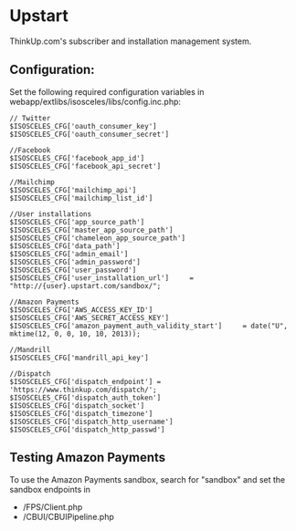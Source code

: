 Upstart
=======

ThinkUp.com's subscriber and installation management system.

Configuration:
--------------
Set the following required configuration variables in webapp/extlibs/isosceles/libs/config.inc.php:

```
// Twitter
$ISOSCELES_CFG['oauth_consumer_key']
$ISOSCELES_CFG['oauth_consumer_secret']

//Facebook
$ISOSCELES_CFG['facebook_app_id']
$ISOSCELES_CFG['facebook_api_secret']

//Mailchimp
$ISOSCELES_CFG['mailchimp_api']
$ISOSCELES_CFG['mailchimp_list_id']

//User installations
$ISOSCELES_CFG['app_source_path']
$ISOSCELES_CFG['master_app_source_path']
$ISOSCELES_CFG['chameleon_app_source_path']
$ISOSCELES_CFG['data_path']
$ISOSCELES_CFG['admin_email']
$ISOSCELES_CFG['admin_password']
$ISOSCELES_CFG['user_password']
$ISOSCELES_CFG['user_installation_url']     = "http://{user}.upstart.com/sandbox/";

//Amazon Payments
$ISOSCELES_CFG['AWS_ACCESS_KEY_ID']
$ISOSCELES_CFG['AWS_SECRET_ACCESS_KEY']
$ISOSCELES_CFG['amazon_payment_auth_validity_start']     = date("U", mktime(12, 0, 0, 10, 10, 2013));

//Mandrill
$ISOSCELES_CFG['mandrill_api_key']

//Dispatch
$ISOSCELES_CFG['dispatch_endpoint'] = 'https://www.thinkup.com/dispatch/';
$ISOSCELES_CFG['dispatch_auth_token']
$ISOSCELES_CFG['dispatch_socket']
$ISOSCELES_CFG['dispatch_timezone']
$ISOSCELES_CFG['dispatch_http_username']
$ISOSCELES_CFG['dispatch_http_passwd']
```

Testing Amazon Payments
-----------------------
To use the Amazon Payments sandbox, search for "sandbox" and set the sandbox endpoints in
 
* /FPS/Client.php
* /CBUI/CBUIPipeline.php
